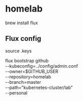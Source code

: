 # homelab

brew install flux

## Flux config

source .keys

flux bootstrap github \
 --kubeconfig=../config/admin.conf \
 --owner=$GITHUB_USER \
 --repository=homelab \
 --branch=master \
 --path="kubernetes-cluster/lab" \
 --personal
